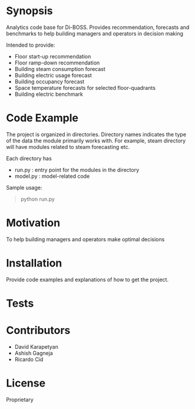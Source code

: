 # Synopsis

Analytics code base for Di-BOSS. Provides recommendation, forecasts and
benchmarks to help building managers and operators in decision making

Intended to provide:
* Floor start-up recommendation
* Floor ramp-down recommendation
* Building steam consumption forecast
* Building electric usage forecast
* Building occupancy forecast
* Space temperature forecasts for selected floor-quadrants
* Building electric benchmark


# Code Example

The project is organized in directories. Directory names indicates the type
of the data the module primarily works with. For example, steam directory will
have modules related to steam forecasting etc. 

Each directory has
* run.py : entry point for the modules in the directory
* model.py : model-related code


Sample usage:
> python run.py


# Motivation

To help building managers and operators make optimal decisions

# Installation

Provide code examples and explanations of how to get the project.


# Tests


# Contributors

* David Karapetyan
* Ashish Gagneja
* Ricardo Cid

# License

Proprietary